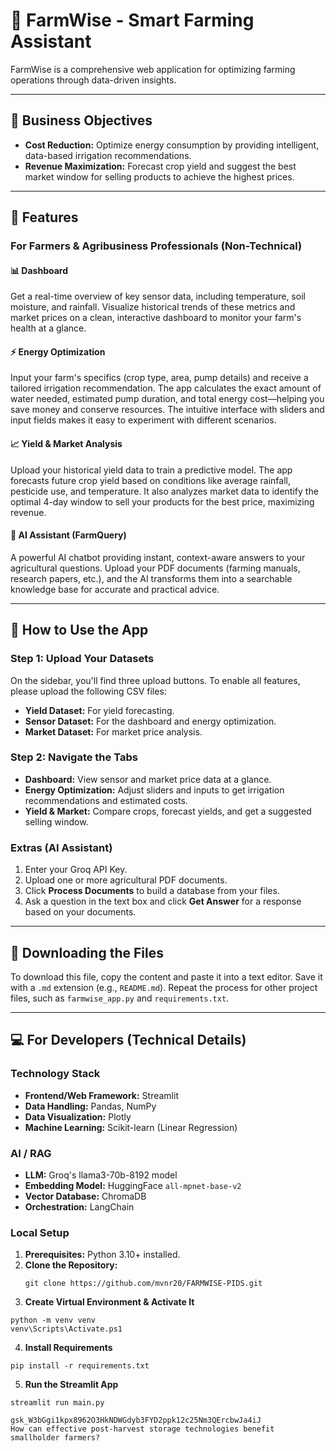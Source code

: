 # 🌾 FarmWise - Smart Farming Assistant

FarmWise is a comprehensive web application for optimizing farming operations through data-driven insights.

---

## 🌟 Business Objectives

- **Cost Reduction:** Optimize energy consumption by providing intelligent, data-based irrigation recommendations.  
- **Revenue Maximization:** Forecast crop yield and suggest the best market window for selling products to achieve the highest prices.  

---

## 🚀 Features

### For Farmers & Agribusiness Professionals (Non-Technical)

#### 📊 Dashboard
Get a real-time overview of key sensor data, including temperature, soil moisture, and rainfall. Visualize historical trends of these metrics and market prices on a clean, interactive dashboard to monitor your farm's health at a glance.

#### ⚡ Energy Optimization
Input your farm's specifics (crop type, area, pump details) and receive a tailored irrigation recommendation. The app calculates the exact amount of water needed, estimated pump duration, and total energy cost—helping you save money and conserve resources. The intuitive interface with sliders and input fields makes it easy to experiment with different scenarios.

#### 📈 Yield & Market Analysis
Upload your historical yield data to train a predictive model. The app forecasts future crop yield based on conditions like average rainfall, pesticide use, and temperature. It also analyzes market data to identify the optimal 4-day window to sell your products for the best price, maximizing revenue.

#### 🧰 AI Assistant (FarmQuery)
A powerful AI chatbot providing instant, context-aware answers to your agricultural questions. Upload your PDF documents (farming manuals, research papers, etc.), and the AI transforms them into a searchable knowledge base for accurate and practical advice.

---

## 🔧 How to Use the App

### Step 1: Upload Your Datasets
On the sidebar, you'll find three upload buttons. To enable all features, please upload the following CSV files:  
- **Yield Dataset:** For yield forecasting.  
- **Sensor Dataset:** For the dashboard and energy optimization.  
- **Market Dataset:** For market price analysis.


### Step 2: Navigate the Tabs
- **Dashboard:** View sensor and market price data at a glance.  
- **Energy Optimization:** Adjust sliders and inputs to get irrigation recommendations and estimated costs.  
- **Yield & Market:** Compare crops, forecast yields, and get a suggested selling window.

### Extras (AI Assistant)
1. Enter your Groq API Key.  
2. Upload one or more agricultural PDF documents.  
3. Click **Process Documents** to build a database from your files.  
4. Ask a question in the text box and click **Get Answer** for a response based on your documents.

---

## 💾 Downloading the Files
To download this file, copy the content and paste it into a text editor. Save it with a `.md` extension (e.g., `README.md`). Repeat the process for other project files, such as `farmwise_app.py` and `requirements.txt`.

---

## 💻 For Developers (Technical Details)

### Technology Stack
- **Frontend/Web Framework:** Streamlit  
- **Data Handling:** Pandas, NumPy  
- **Data Visualization:** Plotly  
- **Machine Learning:** Scikit-learn (Linear Regression)

### AI / RAG
- **LLM:** Groq's llama3-70b-8192 model  
- **Embedding Model:** HuggingFace `all-mpnet-base-v2`  
- **Vector Database:** ChromaDB  
- **Orchestration:** LangChain

### Local Setup

1. **Prerequisites:** Python 3.10+ installed.  
2. **Clone the Repository:**  
   ```
   git clone https://github.com/mvnr20/FARMWISE-PIDS.git
   ```
3. **Create Virtual Environment & Activate It**
```
python -m venv venv
venv\Scripts\Activate.ps1
```
4. **Install Requirements**
```
pip install -r requirements.txt
```
5. **Run the Streamlit App**
```
streamlit run main.py

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
How can effective post-harvest storage technologies benefit smallholder farmers?
```